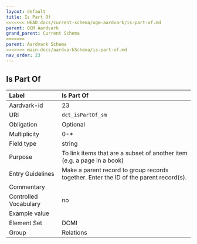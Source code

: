 ```yaml
---
layout: default
title: Is Part Of
<<<<<<< HEAD:docs/current-schema/ogm-aardvark/is-part-of.md
parent: OGM Aardvark
grand_parent: Current Schema
=======
parent: Aardvark Schema
>>>>>>> main:docs/aardvarkSchema/is-part-of.md
nav_order: 23
---
```


## Is Part Of

| Label                 | Is Part Of                                                                                        |
| :-------------------- | :------------------------------------------------------------------------------------------------ |
| Aardvark-id           | 23                                                                                                |
| URI                   | `dct_isPartOf_sm`                                                                                 |
| Obligation            | Optional                                                                                          |
| Multiplicity          | 0-\*                                                                                              |
| Field type            | string                                                                                            |
| Purpose               | To link items that are a subset of another item (e.g. a page in a book)                           |
| Entry Guidelines      | Make a parent record to group records together. Enter the ID of the parent record(s).             |
| Commentary            |                                                                                                   |
| Controlled Vocabulary | no                                                                                                |
| Example value         |                                                                                                   |
| Element Set           | DCMI                                                                                              |
| Group                 | Relations                                                                                         |
